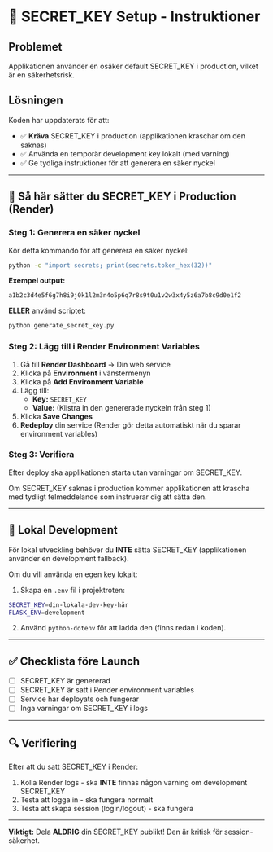 # 🔐 SECRET_KEY Setup - Instruktioner

## Problemet
Applikationen använder en osäker default SECRET_KEY i production, vilket är en säkerhetsrisk.

## Lösningen
Koden har uppdaterats för att:
- ✅ **Kräva** SECRET_KEY i production (applikationen kraschar om den saknas)
- ✅ Använda en temporär development key lokalt (med varning)
- ✅ Ge tydliga instruktioner för att generera en säker nyckel

---

## 🚀 Så här sätter du SECRET_KEY i Production (Render)

### Steg 1: Generera en säker nyckel

Kör detta kommando för att generera en säker nyckel:

```bash
python -c "import secrets; print(secrets.token_hex(32))"
```

**Exempel output:**
```
a1b2c3d4e5f6g7h8i9j0k1l2m3n4o5p6q7r8s9t0u1v2w3x4y5z6a7b8c9d0e1f2
```

**ELLER** använd scriptet:
```bash
python generate_secret_key.py
```

### Steg 2: Lägg till i Render Environment Variables

1. Gå till **Render Dashboard** → Din web service
2. Klicka på **Environment** i vänstermenyn
3. Klicka på **Add Environment Variable**
4. Lägg till:
   - **Key:** `SECRET_KEY`
   - **Value:** (Klistra in den genererade nyckeln från steg 1)
5. Klicka **Save Changes**
6. **Redeploy** din service (Render gör detta automatiskt när du sparar environment variables)

### Steg 3: Verifiera

Efter deploy ska applikationen starta utan varningar om SECRET_KEY.

Om SECRET_KEY saknas i production kommer applikationen att krascha med tydligt felmeddelande som instruerar dig att sätta den.

---

## 🧪 Lokal Development

För lokal utveckling behöver du **INTE** sätta SECRET_KEY (applikationen använder en development fallback).

Om du vill använda en egen key lokalt:

1. Skapa en `.env` fil i projektroten:
```bash
SECRET_KEY=din-lokala-dev-key-här
FLASK_ENV=development
```

2. Använd `python-dotenv` för att ladda den (finns redan i koden).

---

## ✅ Checklista före Launch

- [ ] SECRET_KEY är genererad
- [ ] SECRET_KEY är satt i Render environment variables
- [ ] Service har deployats och fungerar
- [ ] Inga varningar om SECRET_KEY i logs

---

## 🔍 Verifiering

Efter att du satt SECRET_KEY i Render:

1. Kolla Render logs - ska **INTE** finnas någon varning om development SECRET_KEY
2. Testa att logga in - ska fungera normalt
3. Testa att skapa session (login/logout) - ska fungera

---

**Viktigt:** Dela **ALDRIG** din SECRET_KEY publikt! Den är kritisk för session-säkerhet.

